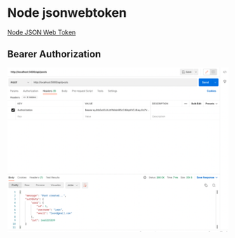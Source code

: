 # Node jsonwebtoken

[Node JSON Web Token](https://github.com/auth0/node-jsonwebtoken)

## Bearer Authorization

<img src="./bearer.png">
